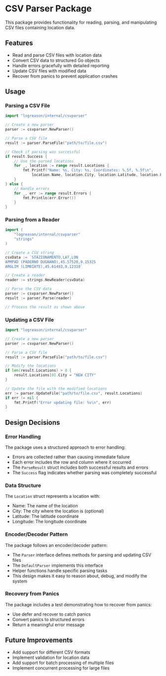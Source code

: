 # CSV Parser Package

This package provides functionality for reading, parsing, and manipulating CSV files containing location data.

## Features

- Read and parse CSV files with location data
- Convert CSV data to structured Go objects
- Handle errors gracefully with detailed reporting
- Update CSV files with modified data
- Recover from panics to prevent application crashes

## Usage

### Parsing a CSV File

```go
import "logreason/internal/csvparser"

// Create a new parser
parser := csvparser.NewParser()

// Parse a CSV file
result := parser.ParseFile("path/to/file.csv")

// Check if parsing was successful
if result.Success {
    // Use the parsed locations
    for _, location := range result.Locations {
        fmt.Printf("Name: %s, City: %s, Coordinates: %.5f, %.5f\n",
            location.Name, location.City, location.Latitude, location.Longitude)
    }
} else {
    // Handle errors
    for _, err := range result.Errors {
        fmt.Println(err.Error())
    }
}
```

### Parsing from a Reader

```go
import (
    "logreason/internal/csvparser"
    "strings"
)

// Create a CSV string
csvData := `STAZIONAMENTO,LAT,LON
APMPAD (PADERNO DUGNANO),45.57520,9.15325
ARGLIM (LIMBIATE),45.61493,9.12310`

// Create a reader
reader := strings.NewReader(csvData)

// Parse the CSV data
parser := csvparser.NewParser()
result := parser.Parse(reader)

// Process the result as shown above
```

### Updating a CSV File

```go
import "logreason/internal/csvparser"

// Create a new parser
parser := csvparser.NewParser()

// Parse a CSV file
result := parser.ParseFile("path/to/file.csv")

// Modify the locations
if len(result.Locations) > 0 {
    result.Locations[0].City = "NEW CITY"
}

// Update the file with the modified locations
err := parser.UpdateFile("path/to/file.csv", result.Locations)
if err != nil {
    fmt.Printf("Error updating file: %v\n", err)
}
```

## Design Decisions

### Error Handling

The package uses a structured approach to error handling:

- Errors are collected rather than causing immediate failure
- Each error includes the row and column where it occurred
- The `ParseResult` struct includes both successful results and errors
- The `Success` flag indicates whether parsing was completely successful

### Data Structure

The `Location` struct represents a location with:

- Name: The name of the location
- City: The city where the location is (optional)
- Latitude: The latitude coordinate
- Longitude: The longitude coordinate

### Encoder/Decoder Pattern

The package follows an encoder/decoder pattern:

- The `Parser` interface defines methods for parsing and updating CSV files
- The `DefaultParser` implements this interface
- Helper functions handle specific parsing tasks
- This design makes it easy to reason about, debug, and modify the system

### Recovery from Panics

The package includes a test demonstrating how to recover from panics:

- Use defer and recover to catch panics
- Convert panics to structured errors
- Return a meaningful error message

## Future Improvements

- Add support for different CSV formats
- Implement validation for location data
- Add support for batch processing of multiple files
- Implement concurrent processing for large files